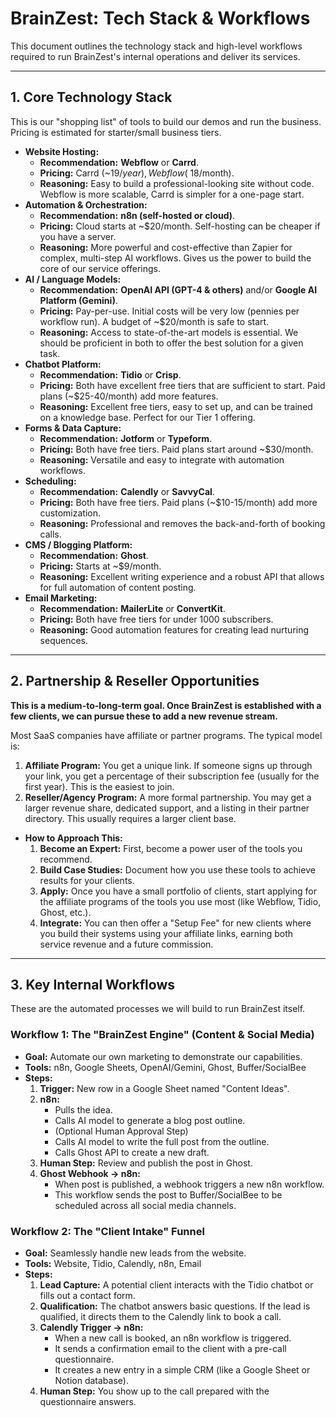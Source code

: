 # BrainZest: Tech Stack & Workflows

This document outlines the technology stack and high-level workflows required to run BrainZest's internal operations and deliver its services.

---

## 1. Core Technology Stack

This is our "shopping list" of tools to build our demos and run the business. Pricing is estimated for starter/small business tiers.

*   **Website Hosting:**
    *   **Recommendation:** **Webflow** or **Carrd**.
    *   **Pricing:** Carrd (~$19/year), Webflow (~$18/month).
    *   **Reasoning:** Easy to build a professional-looking site without code. Webflow is more scalable, Carrd is simpler for a one-page start.
*   **Automation & Orchestration:**
    *   **Recommendation:** **n8n (self-hosted or cloud)**.
    *   **Pricing:** Cloud starts at ~$20/month. Self-hosting can be cheaper if you have a server.
    *   **Reasoning:** More powerful and cost-effective than Zapier for complex, multi-step AI workflows. Gives us the power to build the core of our service offerings.
*   **AI / Language Models:**
    *   **Recommendation:** **OpenAI API (GPT-4 & others)** and/or **Google AI Platform (Gemini)**.
    *   **Pricing:** Pay-per-use. Initial costs will be very low (pennies per workflow run). A budget of ~$20/month is safe to start.
    *   **Reasoning:** Access to state-of-the-art models is essential. We should be proficient in both to offer the best solution for a given task.
*   **Chatbot Platform:**
    *   **Recommendation:** **Tidio** or **Crisp**.
    *   **Pricing:** Both have excellent free tiers that are sufficient to start. Paid plans (~$25-40/month) add more features.
    *   **Reasoning:** Excellent free tiers, easy to set up, and can be trained on a knowledge base. Perfect for our Tier 1 offering.
*   **Forms & Data Capture:**
    *   **Recommendation:** **Jotform** or **Typeform**.
    *   **Pricing:** Both have free tiers. Paid plans start around ~$30/month.
    *   **Reasoning:** Versatile and easy to integrate with automation workflows.
*   **Scheduling:**
    *   **Recommendation:** **Calendly** or **SavvyCal**.
    *   **Pricing:** Both have free tiers. Paid plans (~$10-15/month) add more customization.
    *   **Reasoning:** Professional and removes the back-and-forth of booking calls.
*   **CMS / Blogging Platform:**
    *   **Recommendation:** **Ghost**.
    *   **Pricing:** Starts at ~$9/month.
    *   **Reasoning:** Excellent writing experience and a robust API that allows for full automation of content posting.
*   **Email Marketing:**
    *   **Recommendation:** **MailerLite** or **ConvertKit**.
    *   **Pricing:** Both have free tiers for under 1000 subscribers.
    *   **Reasoning:** Good automation features for creating lead nurturing sequences.

---

## 2. Partnership & Reseller Opportunities

**This is a medium-to-long-term goal. Once BrainZest is established with a few clients, we can pursue these to add a new revenue stream.**

Most SaaS companies have affiliate or partner programs. The typical model is:
1.  **Affiliate Program:** You get a unique link. If someone signs up through your link, you get a percentage of their subscription fee (usually for the first year). This is the easiest to join.
2.  **Reseller/Agency Program:** A more formal partnership. You may get a larger revenue share, dedicated support, and a listing in their partner directory. This usually requires a larger client base.

*   **How to Approach This:**
    1.  **Become an Expert:** First, become a power user of the tools you recommend.
    2.  **Build Case Studies:** Document how you use these tools to achieve results for your clients.
    3.  **Apply:** Once you have a small portfolio of clients, start applying for the affiliate programs of the tools you use most (like Webflow, Tidio, Ghost, etc.).
    4.  **Integrate:** You can then offer a "Setup Fee" for new clients where you build their systems using your affiliate links, earning both service revenue and a future commission.

---

## 3. Key Internal Workflows

These are the automated processes we will build to run BrainZest itself.

### **Workflow 1: The "BrainZest Engine" (Content & Social Media)**

*   **Goal:** Automate our own marketing to demonstrate our capabilities.
*   **Tools:** n8n, Google Sheets, OpenAI/Gemini, Ghost, Buffer/SocialBee
*   **Steps:**
    1.  **Trigger:** New row in a Google Sheet named "Content Ideas".
    2.  **n8n:**
        *   Pulls the idea.
        *   Calls AI model to generate a blog post outline.
        *   (Optional Human Approval Step)
        *   Calls AI model to write the full post from the outline.
        *   Calls Ghost API to create a new draft.
    3.  **Human Step:** Review and publish the post in Ghost.
    4.  **Ghost Webhook -> n8n:**
        *   When post is published, a webhook triggers a new n8n workflow.
        *   This workflow sends the post to Buffer/SocialBee to be scheduled across all social media channels.

### **Workflow 2: The "Client Intake" Funnel**

*   **Goal:** Seamlessly handle new leads from the website.
*   **Tools:** Website, Tidio, Calendly, n8n, Email
*   **Steps:**
    1.  **Lead Capture:** A potential client interacts with the Tidio chatbot or fills out a contact form.
    2.  **Qualification:** The chatbot answers basic questions. If the lead is qualified, it directs them to the Calendly link to book a call.
    3.  **Calendly Trigger -> n8n:**
        *   When a new call is booked, an n8n workflow is triggered.
        *   It sends a confirmation email to the client with a pre-call questionnaire.
        *   It creates a new entry in a simple CRM (like a Google Sheet or Notion database).
    4.  **Human Step:** You show up to the call prepared with the questionnaire answers.
